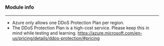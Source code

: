 ## 

### Module info
---

* Azure only allows one DDoS Protection Plan per region.
* The DDoS Protection Plan is a high-cost service. Please keep this in mind while testing and learning.
https://azure.microsoft.com/en-us/pricing/details/ddos-protection/#pricing
